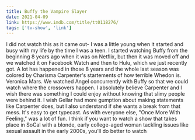 ```yaml
---
title: Buffy the Vampire Slayer
date: 2021-04-09
link: https://www.imdb.com/title/tt0118276/
tags: ['tv-show', 'link']
---
```


I did not watch this as it came out- I was a little young when it started and busy with my life by the time I was a teen.
I started watching Buffy from the beginning 8 years ago when it was on Netflix, but then it was moved off and we watched
it on Facebook Watch and then to Hulu, which we just recently got. A lot has happened in those 8 years and the whole last
season was colored by Charisma Carpenter's startements of how terrible Whedon is. Veronica Mars. We watched Angel 
concurrently with Buffy so that we could watch where the crossovers happen. I absolutely believe Carpenter and I wish
there was something I could enjoy without knowing that slimy people were behind it. I wish Gellar had more gumption about
making statements like Carpenter does, but I also understand if she wants a break from that mess. It's easy to get typecast.
As with everyone else, "Once More With Feeling," was a lot of fun. I think if you want to watch a show that takes place in SoCal
with a blonde, early college-aged woman tackling issues like sexual assault in the early 2000s, you'll do better to watch
